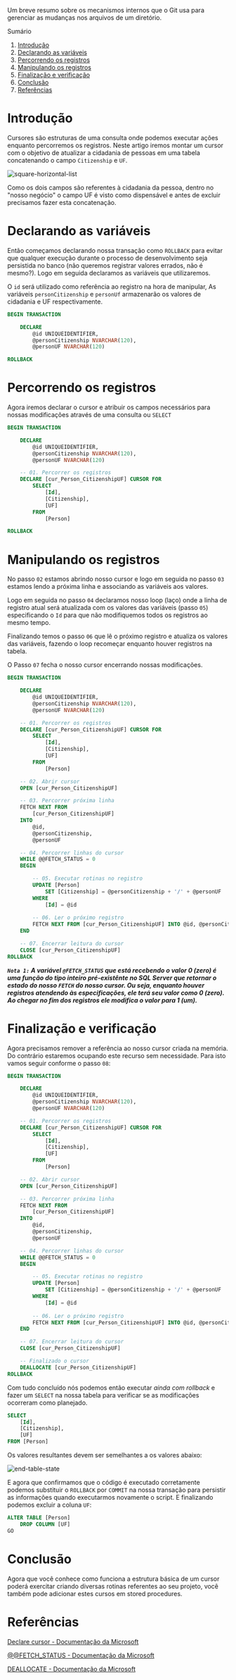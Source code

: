 Um breve resumo sobre os mecanismos internos que o Git usa para gerenciar as mudanças nos arquivos de um diretório.

Sumário

 1. [Introdução](#introducao)
 2. [Declarando as variáveis](#declarando-as-variaveis)
 3. [Percorrendo os registros](#percorrendo-os-registros)
 4. [Manipulando os registros](#manipulando-os-registros)
 5. [Finalização e verificação](#finalizacao-e-verificacao)
 6. [Conclusão](#conclusao)
 7. [Referências](#referencias)
 
<div id='introducao'></div>

# Introdução

Cursores são estruturas de uma consulta onde podemos executar ações enquanto percorremos os registros. Neste artigo iremos montar um cursor com o objetivo de atualizar a cidadania de pessoas em uma tabela concatenando o campo `Citizenship` e `UF`.

![square-horizontal-list](images/first-table-state.jpg)

Como os dois campos são referentes à cidadania da pessoa, dentro no "nosso negócio" o campo UF é visto como dispensável e antes de excluir precisamos fazer esta concatenação.

<div id='declarando-as-variaveis'></div>

# Declarando as variáveis

Então começamos declarando nossa transação como `ROLLBACK` para evitar que qualquer execução durante o processo de desenvolvimento seja persistida no banco (não queremos registrar valores errados, não é mesmo?). Logo em seguida declaramos as variáveis que utilizaremos.



O `id` será utilizado como referência ao registro na hora de manipular, As variáveis `personCitizenship` e `personUf` armazenarão os valores de cidadania e UF respectivamente.

```sql
BEGIN TRANSACTION

    DECLARE
        @id UNIQUEIDENTIFIER,
        @personCitizenship NVARCHAR(120),
        @personUF NVARCHAR(120)

ROLLBACK
```

<div id='percorrendo-os-registros'></div>

# Percorrendo os registros

Agora iremos declarar o cursor e atribuir os campos necessários para nossas modificações através de uma consulta ou `SELECT`

```sql
BEGIN TRANSACTION

    DECLARE
        @id UNIQUEIDENTIFIER,
        @personCitizenship NVARCHAR(120),
        @personUF NVARCHAR(120)

    -- 01. Percorrer os registros
    DECLARE [cur_Person_CitizenshipUF] CURSOR FOR
        SELECT
            [Id],
            [Citizenship],
            [UF]
        FROM
            [Person]

ROLLBACK
```

<div id='manipulando-os-registros'></div>

# Manipulando os registros

No passo `02` estamos abrindo nosso cursor e logo em seguida no passo `03` estamos lendo a próxima linha e associando as variáveis aos valores.

Logo em seguida no passo `04` declaramos nosso loop (laço) onde a linha de registro atual será atualizada com os valores das variáveis (passo `05`) especificando o `Id` para que não modifiquemos todos os registros ao mesmo tempo.

Finalizando temos o passo `06` que lê o próximo registro e atualiza os valores das variáveis, fazendo o loop recomeçar enquanto houver registros na tabela.

O Passo `07` fecha o nosso cursor encerrando nossas modificações.

```sql
BEGIN TRANSACTION

    DECLARE
        @id UNIQUEIDENTIFIER,
        @personCitizenship NVARCHAR(120),
        @personUF NVARCHAR(120)

    -- 01. Percorrer os registros
    DECLARE [cur_Person_CitizenshipUF] CURSOR FOR
        SELECT
            [Id],
            [Citizenship],
            [UF]
        FROM
            [Person]

    -- 02. Abrir cursor
    OPEN [cur_Person_CitizenshipUF]

    -- 03. Percorrer próxima linha
    FETCH NEXT FROM
        [cur_Person_CitizenshipUF]
    INTO
        @id,
        @personCitizenship,
        @personUF

    -- 04. Percorrer linhas do cursor
    WHILE @@FETCH_STATUS = 0
    BEGIN

        -- 05. Executar rotinas no registro
        UPDATE [Person]
            SET [Citizenship] = @personCitizenship + '/' + @personUF
        WHERE
            [Id] = @id
        
        -- 06. Ler o próximo registro
        FETCH NEXT FROM [cur_Person_CitizenshipUF] INTO @id, @personCitizenship, @personUF
    END

    -- 07. Encerrar leitura do cursor
    CLOSE [cur_Person_CitizenshipUF]
ROLLBACK
```

***`Nota 1:` A variável `@FETCH_STATUS` que está recebendo o valor 0 (zero) é uma função do tipo inteiro pré-existênte no SQL Server que retornar o estado do nosso `FETCH` do nosso cursor. Ou seja, enquanto houver registros atendendo às especificações, ele terá seu valor como 0 (zero). Ao chegar no fim dos registros ele modifica o valor para 1 (um).***

<div id='finalizacao-e-verificacao'></div>

# Finalização e verificação

Agora precisamos remover a referência ao nosso cursor criada na memória. Do contrário estaremos ocupando este recurso sem necessidade. Para isto vamos seguir conforme o passo `08`:

```sql
BEGIN TRANSACTION

    DECLARE
        @id UNIQUEIDENTIFIER,
        @personCitizenship NVARCHAR(120),
        @personUF NVARCHAR(120)

    -- 01. Percorrer os registros
    DECLARE [cur_Person_CitizenshipUF] CURSOR FOR
        SELECT
            [Id],
            [Citizenship],
            [UF]
        FROM
            [Person]

    -- 02. Abrir cursor
    OPEN [cur_Person_CitizenshipUF]

    -- 03. Percorrer próxima linha
    FETCH NEXT FROM
        [cur_Person_CitizenshipUF]
    INTO
        @id,
        @personCitizenship,
        @personUF

    -- 04. Percorrer linhas do cursor
    WHILE @@FETCH_STATUS = 0
    BEGIN

        -- 05. Executar rotinas no registro
        UPDATE [Person]
            SET [Citizenship] = @personCitizenship + '/' + @personUF
        WHERE
            [Id] = @id
        
        -- 06. Ler o próximo registro
        FETCH NEXT FROM [cur_Person_CitizenshipUF] INTO @id, @personCitizenship, @personUF
    END

    -- 07. Encerrar leitura do cursor
    CLOSE [cur_Person_CitizenshipUF]

    -- Finalizado o cursor
    DEALLOCATE [cur_Person_CitizenshipUF]
ROLLBACK
```

Com tudo concluído nós podemos então executar *ainda com rollback* e fazer um `SELECT` na nossa tabela para verificar se as modificações ocorreram como planejado.

```sql
SELECT
    [Id],
    [Citizenship],
    [UF]
FROM [Person]
```

Os valores resultantes devem ser semelhantes a os valores abaixo:

![end-table-state](images/end-table-state.jpg)

E agora que confirmamos que o código é executado corretamente podemos substituir o `ROLLBACK` por `COMMIT` na nossa transação para persistir as informações quando executarmos novamente o script. E finalizando podemos excluir a coluna `UF`:

```sql
ALTER TABLE [Person]
    DROP COLUMN [UF]
GO
```

<div id='conclusao'></div>

# Conclusão

Agora que você conhece como funciona a estrutura básica de um cursor poderá exercitar criando diversas rotinas referentes ao seu projeto, você também pode adicionar estes cursos em stored procedures.


<div id='referencias'></div> 

# Referências
[Declare cursor - Documentação da Microsoft](https://docs.microsoft.com/pt-br/sql/t-sql/language-elements/declare-cursor-transact-sql?view=sql-server-ver15)

[@@FETCH_STATUS - Documentação da Microsoft](https://docs.microsoft.com/en-us/sql/t-sql/functions/fetch-status-transact-sql?view=sql-server-ver15)

[DEALLOCATE - Documentação da Microsoft](https://docs.microsoft.com/en-us/sql/t-sql/language-elements/deallocate-transact-sql?view=sql-server-ver15)